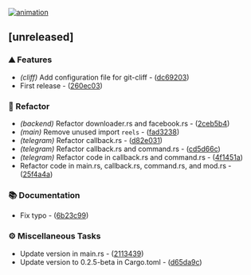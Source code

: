 [![animation](https://raw.githubusercontent.com/orhun/git-cliff/main/website/static/img/git-cliff-anim.gif)](https://git-cliff.org)

## [unreleased]

### ⛰️  Features

- *(cliff)* Add configuration file for git-cliff - ([dc69203](https://github.com///commit/dc69203d6f2fdd99fde3c9eb651fd061bd1eeb25))
- First release - ([260ec03](https://github.com///commit/260ec03c3c0dded30da7a8db0fc19f20641a1c8a))

### 🚜 Refactor

- *(backend)* Refactor downloader.rs and facebook.rs - ([2ceb5b4](https://github.com///commit/2ceb5b4a890fad549b580b87b07b3e6dd3cfad51))
- *(main)* Remove unused import `reels` - ([fad3238](https://github.com///commit/fad3238b73233edc799a771190ca78599cd72841))
- *(telegram)* Refactor callback.rs - ([d82e031](https://github.com///commit/d82e03120edfc3a5b9b599ec95e1b986996dee3f))
- *(telegram)* Refactor callback.rs and command.rs - ([cd5d66c](https://github.com///commit/cd5d66ca852079ad6a746959b5ef7b9eb83b9f42))
- *(telegram)* Refactor code in callback.rs and command.rs - ([4f1451a](https://github.com///commit/4f1451a727b57b8c7fecbc5e9277ec23497c1e96))
- Refactor code in main.rs, callback.rs, command.rs, and mod.rs - ([25f4a4a](https://github.com///commit/25f4a4a5380029d4f95a42e2eded1724c682bda8))

### 📚 Documentation

- Fix typo - ([6b23c99](https://github.com///commit/6b23c9921227614686d4e01f327451aec51ff441))

### ⚙️ Miscellaneous Tasks

- Update version in main.rs - ([2113439](https://github.com///commit/21134392ed49556e3b3819c6db4de26c963c4a69))
- Update version to 0.2.5-beta in Cargo.toml - ([d65da9c](https://github.com///commit/d65da9cfdc033864e7a2420dbd150bf94ae65fa3))

<!-- generated by git-cliff -->
